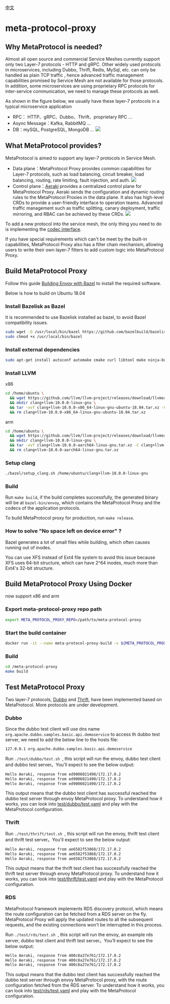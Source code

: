 [中文](README_ZH.md)

# meta-protocol-proxy

## Why MetaProtocol is needed?

Almost all open source and commercial Service Meshes currently support only two Layer-7 protocols - HTTP and gRPC. 
Other widely used protocols in microservices, including Dubbo, Thrift, Redis, MySql, etc. can only be handled as plain TCP traffic 
, hence advanced traffic management capabilities promised by Service Mesh are not available for those protocols. In addition, 
some microservices are using proprietary RPC protocols for inter-service communication, we need to manage these protocols as well.

As shown in the figure below, we usually have these layer-7 protocols in a typical microservice application

* RPC： HTTP、gRPC、Dubbo、Thrift、proprietary RPC ...
* Async Message：Kafka, RabbitMQ ...
* DB：mySQL, PostgreSQL, MongoDB ...
![](docs/image/microservices-l7-protocols.png)

## What MetaProtocol provides?

MetaProtocol is aimed to support any layer-7 protocols in Service Mesh. 
* Data plane：MetaProtocol Proxy provides common capabilities for Layer-7 protocols, such as load balancing, circuit breaker, load balancing, routing, rate limiting, fault injection, and auth.
  ![](docs/image/meta-protocol-proxy.png)
* Control plane：[Aeraki](https://github.com/aeraki-framework/aeraki) provides a centralized control plane for MetaProtocol Proxy. 
  Aeraki sends the configuration and dynamic routing rules to the MetaProtocol Proxies in the data plane. It also has high-level CRDs to 
  provide a user-friendly interface to operation teams. Advanced traffic management such as traffic splitting, canary deployment, traffic mirroring, and RBAC can be achieved by these CRDs.
  ![](docs/image/aeraki-meta-protocol.png)

To add a new protocol into the service mesh, the only thing you need to do is implementing the [codec interface](src/meta_protocol_proxy/codec/codec.h#L118).

If you have special requirements which can't be meet by the built-in capabilities, MetaProtocol Proxy also has a filter chain mechanism, 
allowing users to write their own layer-7 filters to add custom logic into MetaProtocol Proxy.

## Build MetaProtocol Proxy

Follow this guide [Building Envoy with Bazel](https://github.com/envoyproxy/envoy/blob/main/bazel/README.md) to install the required software.

Below is how to build on Ubuntu 18.04

### Install Bazelisk as Bazel

It is recommended to use Bazelisk installed as bazel, to avoid Bazel compatibility issues.

```bash
sudo wget -O /usr/local/bin/bazel https://github.com/bazelbuild/bazelisk/releases/latest/download/bazelisk-linux-$([ $(uname -m) = "aarch64" ] && echo "arm64" || echo "amd64")
sudo chmod +x /usr/local/bin/bazel
```

### Install external dependencies

```bash
sudo apt-get install autoconf automake cmake curl libtool make ninja-build patch python3-pip unzip virtualenv libc++-10-dev
```

### Install LLVM
x86
```bash
cd /home/ubuntu \
  && wget https://github.com/llvm/llvm-project/releases/download/llvmorg-10.0.0/clang+llvm-10.0.0-x86_64-linux-gnu-ubuntu-18.04.tar.xz \
  && mkdir clang+llvm-10.0.0-linux-gnu \
  && tar -xvf clang+llvm-10.0.0-x86_64-linux-gnu-ubuntu-18.04.tar.xz -C clang+llvm-10.0.0-linux-gnu --strip-components 1 \
  && rm clang+llvm-10.0.0-x86_64-linux-gnu-ubuntu-18.04.tar.xz
```

arm
```bash
cd /home/ubuntu \
  && wget https://github.com/llvm/llvm-project/releases/download/llvmorg-10.0.0/clang+llvm-10.0.0-aarch64-linux-gnu.tar.xz \
  && mkdir clang+llvm-10.0.0-linux-gnu \
  && tar -xvf clang+llvm-10.0.0-aarch64-linux-gnu.tar.xz -C clang+llvm-10.0.0-linux-gnu --strip-components 1 \
  && rm clang+llvm-10.0.0-aarch64-linux-gnu.tar.xz
```

### Setup clang

```bash
./bazel/setup_clang.sh /home/ubuntu/clang+llvm-10.0.0-linux-gnu
```

### Build
Run  ```make build```, if the build completes successfully, the generated binary will be at ```bazel-bin/envoy```, which contains 
the MetaProtocol Proxy and the codecs of the application protocols.

To build MetaProtocol proxy for production, run ```make release```.

### How to solve "No space left on device error" ?

Bazel generates a lot of small files while building, which often causes running out of inodes.

You can use XFS instead of Ext4 file system to avoid this issue because XFS uses 64-bit structure, which can have 2^64 inodes, much more than Ext4's 32-bit structure.

## Build MetaProtocol Proxy Using Docker
now support x86 and arm
### Export meta-protocol-proxy repo path

```bash
export META_PROTOCOL_PROXY_REPO=/path/to/meta-protocol-proxy
```

### Start the build container

```bash
docker run -it --name meta-protocol-proxy-build -v ${META_PROTOCOL_PROXY_REPO}:/meta-protocol-proxy aeraki/meta-protocol-proxy-build:2022-0429-0 bash
```

### Build
```bash
cd /meta-protocol-proxy
make build
```

## Test MetaProtocol Proxy

Two layer-7 protocols, [Dubbo](src/application_protocols/dubbo) and [Thrift](src/application_protocols/thrift
), have been implemented based on MetaProtocol. More protocols are under development.

### Dubbo
Since the dubbo test client will use dns name ```org.apache.dubbo.samples.basic.api.demoservice``` to access th dubbo test server, we need to
add the below line to the hosts file:

```bash
127.0.0.1 org.apache.dubbo.samples.basic.api.demoservice
```

Run ```./test/dubbo/test.sh ```, this script will run the envoy, dubbo test client and dubbo test server。You'll expect to see the below output:

```bash
Hello Aeraki, response from ed9006021490/172.17.0.2
Hello Aeraki, response from ed9006021490/172.17.0.2
Hello Aeraki, response from ed9006021490/172.17.0.2
```

This output means that the dubbo test client has successful reached the dubbo test server through envoy MetaProtocol proxy. 
To understand how it works, you can look into [test/dubbo/test.yaml](test/dubbo/test.yaml) and play with the MetaProtocol configuration.

### Thrift

Run ```./test/thrift/test.sh ```, this script will run the envoy, thrift test client and thrift test server。You'll expect to see the below output:

```bash
Hello Aeraki, response from ae6582f53868/172.17.0.2
Hello Aeraki, response from ae6582f53868/172.17.0.2
Hello Aeraki, response from ae6582f53868/172.17.0.2
```

This output means that the thrift test client has successfully reached the thrift test server through envoy MetaProtocol proxy. 
To understand how it works, you can look into [test/thrift/test.yaml](test/thrift/test.yaml) and play with the MetaProtocol configuration. 

### RDS

MetaProtocol framework implements RDS discovery protocol, which means the route configuration can be fetched from a RDS server on the fly. MetaProtocol Proxy will apply the updated routes to all the subsequent requests, and
the existing connections won't be interrupted in this process.

Run ```./test/rds/test.sh ```, this script will run the envoy, an example rds server, dubbo test client and thrift test server。You'll expect to see the below output:

```bash
Hello Aeraki, response from 400c8a27e761/172.17.0.2
Hello Aeraki, response from 400c8a27e761/172.17.0.2
Hello Aeraki, response from 400c8a27e761/172.17.0.2
```

This output means that the dubbo test client has successfully reached the dubbo test server through envoy MetaProtocol proxy, with the route configuration fetched from the RDS server.
To understand how it works, you can look into [test/rds/test.yaml](test/rds/test.yaml) and play with the MetaProtocol configuration. 
